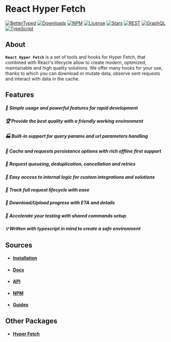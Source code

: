 # React Hyper Fetch

[![BetterTyped](https://img.shields.io/static/v1?label=&message=Created%20by%20BetterTyped&color=blue&logo=BT)](https://github.com/BetterTyped)
[![Downloads](https://img.shields.io/npm/dm/@better-typed/react-hyper-fetch)](https://www.npmjs.com/package/@better-typed/react-hyper-fetch)
[![NPM](https://img.shields.io/npm/v/@better-typed/react-hyper-fetch.svg)](https://www.npmjs.com/package/@better-typed/react-hyper-fetch)
[![License](https://badgen.net/github/license/BetterTyped/hyper-fetch)](https://github.com/BetterTyped/hyper-fetch/blob/main/License.md)
[![Stars](https://badgen.net/github/stars/BetterTyped/hyper-fetch?color=green&icon=github)](https://github.com/BetterTyped/react-hyper-fetch)
[![REST](https://img.shields.io/badge/-REST-informational?logo=telegram)](https://github.com/BetterTyped/hyper-fetch)
[![GraphQL](https://img.shields.io/badge/-GraphQL-E10098?logo=graphql&logoColor=white)](https://github.com/BetterTyped/hyper-fetch)
[![TypeScript](https://img.shields.io/badge/typescript-%23007ACC.svg?logo=typescript&logoColor=white)](https://github.com/BetterTyped/hyper-fetch)

## About

**`React Hyper Fetch`** is a set of tools and hooks for Hyper Fetch, that combined with React's lifecycle allow to
create modern, optimized, maintainable and high quality solutions. We offer many hooks for your use, thanks to which you
can download or mutate data, observe sent requests and interact with data in the cache.

## Features

##### 🚀 Simple usage and powerful features for rapid development

##### 🏆 Provide the best quality with a friendly working environment

##### 🏭 Built-in support for query params and url parameters handling

##### 💎 Cache and requests persistance options with rich offline first support

##### 🎁 Request queueing, deduplication, cancellation and retries

##### 🔧 Easy access to internal logic for custom integrations and solutions

##### 👑 Track full request lifecycle with ease

##### 📡 Download/Upload progress with ETA and details

##### 🔋 Accelerate your testing with shared commands setup

##### 💡 Written with typescript in mind to create a safe environment

## Sources

- #### [Installation](https://hyperfetch.bettertyped.com/docs/Getting%20Started/Installation)
- #### [Docs](https://hyperfetch.bettertyped.com/docs/React/Overview)
- #### [API](https://hyperfetch.bettertyped.com/api/)
- #### [NPM](https://www.npmjs.com/package/@better-typed/hyper-fetch)
- #### [Guides](https://hyperfetch.bettertyped.com/guides/Basic/Dispatching)

## Other Packages

- #### [Hyper Fetch](https://github.com/BetterTyped/hyper-fetch/tree/main/packages/core)
